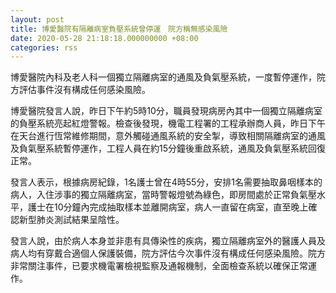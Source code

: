 ```yaml
---
layout: post
title: 博愛醫院有隔離病室負壓系統曾停運　院方稱無感染風險
date: 2020-05-28 21:18:18.000000000 +08:00
categories: rss
---
```


博愛醫院內科及老人科一個獨立隔離病室的通風及負氣壓系統，一度暫停運作，院方評估事件沒有構成任何感染風險。

博愛醫院發言人說，昨日下午約5時10分，職員發現病房內其中一個獨立隔離病室的負壓系統亮起紅燈警報。檢查後發現，機電工程署的工程承辦商人員，昨日下午在天台進行恆常維修期間，意外觸碰通風系統的安全掣，導致相關隔離病室的通風及負氣壓系統暫停運作，工程人員在約15分鐘後重啟系統，通風及負氣壓系統回復正常。

發言人表示，根據病房紀錄，1名護士曾在4時55分，安排1名需要抽取鼻咽樣本的病人，入住涉事的獨立隔離病室，當時警報燈號為綠色，即房間處於正常負氣壓水平，護士在10分鐘內完成抽取樣本並離開病室，病人一直留在病室，直至晚上確認新型肺炎測試結果呈陰性。

發言人說，由於病人本身並非患有具傳染性的疾病，獨立隔離病室外的醫護人員及病人均有穿戴合適個人保護裝備，院方評估今次事件沒有構成任何感染風險。院方非常關注事件，已要求機電署檢視監察及通報機制，全面檢查系統以確保正常運作。
